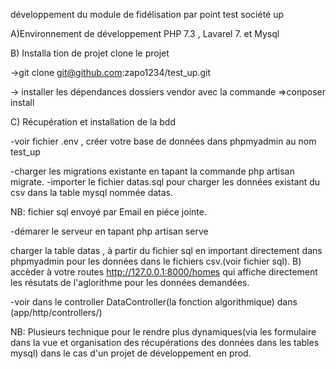 développement du module de fidélisation par point test société up

A)Environnement de développement PHP 7.3 , Lavarel 7. et Mysql

B) Installa tion de projet clone le projet

->git clone git@github.com:zapo1234/test_up.git

-> installer les dépendances dossiers vendor avec la commande =>conposer install

C) Récupération et installation de la bdd

-voir fichier .env , créer votre base de données dans phpmyadmin au nom test_up 

-charger les migrations existante en tapant la commande  php artisan migrate.
-importer le fichier datas.sql pour charger les données existant du csv  dans la table mysql nommée datas.

NB: fichier sql envoyé par Email en piéce jointe.

-démarer le serveur en tapant php artisan serve

charger la table datas , à partir du fichier sql en important directement dans phpmyadmin pour les données dans le fichiers csv.(voir fichier sql).
B) accèder à votre routes http://127.0.0.1:8000/homes qui affiche directement les résutats de l'aglorithme pour les données demandées.

-voir dans le controller DataController(la fonction algorithmique) dans (app/http/controllers/)

NB: Plusieurs technique pour le rendre plus dynamiques(via les formulaire dans la vue et organisation des récupérations des données dans les tables mysql) dans le cas d'un projet de développement en prod.
